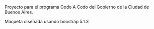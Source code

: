 
Proyecto para el programa Codo A Codo del Gobierno de la Ciudad de Buenos Aires.

Maqueta diseñada usando boostrap 5.1.3
